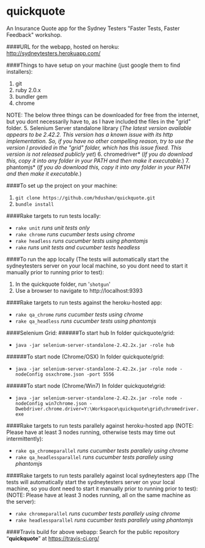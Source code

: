 quickquote
==========

An Insurance Quote app for the Sydney Testers "Faster Tests, Faster Feedback" workshop.

####URL for the webapp, hosted on heroku: 
http://sydneytesters.herokuapp.com/

####Things to have setup on your machine 
(just google them to find installers):

1. git
2. ruby 2.0.x
3. bundler gem
4. chrome

NOTE: The below three things can be downloaded for free from the internet, but you dont necessarily have to, as I have included the files in the "grid" folder.
5. Selenium Server standalone library
(*The latest version available appears to be 2.42.2. This version has a known issue with its http implementation. So, if you have no other compelling reason, try to use the version I provided in the "grid" folder, which has this issue fixed. This version is not released publicly yet*)
6. chromedriver*
(*If you do download this, copy it into any folder in your PATH and then make it executable.*)
7. phantomjs*
(*If you do download this, copy it into any folder in your PATH and then make it executable.*)


####To set up the project on your machine:
1. `git clone https://github.com/hdushan/quickquote.git`
2. `bundle install`

####Rake targets to run tests locally:
- `rake unit` *runs unit tests only*
- `rake chrome` *runs cucumber tests using chrome*
- `rake headless` *runs cucumber tests using phantomjs*
- `rake` *runs unit tests and cucumber tests headless*

####To run the app locally (The tests will automatically start the sydneytesters server on your local machine, so you dont need to start it manually prior to running prior to test):
1. In the quickquote folder, run '`shotgun`'
2. Use a browser to navigate to 
http://localhost:9393

####Rake targets to run tests against the heroku-hosted app:
- `rake qa_chrome` *runs cucumber tests using chrome*
- `rake qa_headless` *runs cucumber tests using phantomjs*

####Selenium Grid:
######To start hub
In folder quickquote/grid:
- `java -jar selenium-server-standalone-2.42.2x.jar -role hub`

######To start node (Chrome/OSX)
In folder quickquote/grid:
- `java -jar selenium-server-standalone-2.42.2x.jar -role node -nodeConfig osxchrome.json -port 5556`

######To start node (Chrome/Win7)
In folder quickquote\grid:
- `java -jar selenium-server-standalone-2.42.2x.jar -role node -nodeConfig win7chrome.json -Dwebdriver.chrome.driver=Y:\Workspace\quickquote\grid\chromedriver.exe`

####Rake targets to run tests parallely against heroku-hosted app 
(NOTE: Please have at least 3 nodes running, otherwise tests may time out intermittently):
- `rake qa_chromeparallel` *runs cucumber tests parallely using chrome*
- `rake qa_headlessparallel` *runs cucumber tests parallely using phantomjs*

####Rake targets to run tests parallely against local sydneytesters app (The tests will automatically start the sydneytesters server on your local machine, so you dont need to start it manually prior to running prior to test):
(NOTE: Please have at least 3 nodes running, all on the same machine as the server):
- `rake chromeparallel` *runs cucumber tests parallely using chrome*
- `rake headlessparallel` *runs cucumber tests parallely using phantomjs*

####Travis build for above webapp:
Search for the public repository “**quickquote**” at 
https://travis-ci.org/